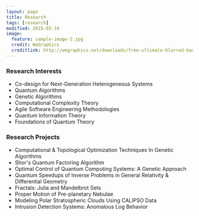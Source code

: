 ```yaml
---
layout: page
title: Research
tags: [research]
modified: 2015-03-14
image:
  feature: sample-image-2.jpg
  credit: WeGraphics
  creditlink: http://wegraphics.net/downloads/free-ultimate-blurred-background-pack/
---
```


### Research Interests

* Co-design for Next-Generation Heterogeneous Systems
* Quantum Algorithms
* Genetic Algorithms
* Computational Complexity Theory
* Agile Software Engineering Methodologies
* Quantum Information Theory
* Foundations of Quantum Theory

### Research Projects

* Computational & Topological Optimization Techniques In Genetic Algorithms
* Shor's Quantum Factoring Algorithm
* Optimal Control of Quantum Computing Systems: A Genetic Approach
* Quantum Speedups of Inverse Problems in General Relativity & Differential Geometry
* Fractals: Julia and Mandelbrot Sets
* Proper Motion of Pre-planetary Nebulae
* Modeling Polar Stratospheric Clouds Using CALIPSO Data
* Intrusion Detection Systems: Anomalous Log Behavior
